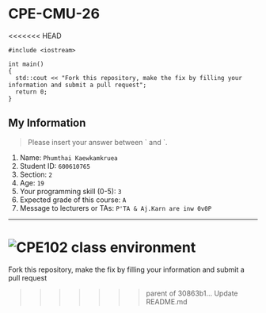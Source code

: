 # CPE-CMU-26
<<<<<<< HEAD
>
```
#include <iostream>

int main()
{
  std::cout << "Fork this repository, make the fix by filling your information and submit a pull request";
  return 0;
}
```

## My Information
> Please insert your answer between \` and \`.

1. Name: `Phumthai Kaewkamkruea`
2. Student ID: `600610765`
3. Section: `2`
4. Age: `19`
5. Your programming skill (0-5): `3`
6. Expected grade of this course: `A`
7. Message to lecturers or TAs: `P'TA & Aj.Karn are inw 0v0P`

---
![CPE102 class environment](https://github.com/tmwatchanan/CPE-CMU-26/raw/master/cpe102_class_envi.jpg)
=======
Fork this repository, make the fix by filling your information and submit a pull request
>>>>>>> parent of 30863b1... Update README.md
